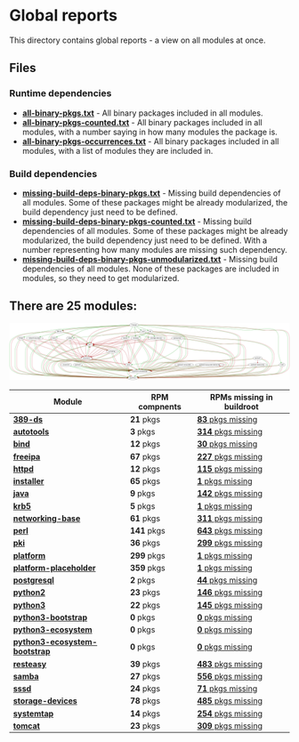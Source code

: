 # Global reports

This directory contains global reports - a view on all modules at once.

## Files

### Runtime dependencies

* [**all-binary-pkgs.txt**](all-binary-pkgs.txt) - All binary packages included in all modules.
* [**all-binary-pkgs-counted.txt**](all-binary-pkgs-counted.txt) - All binary packages included in all modules, with a number saying in how many modules the package is.
* [**all-binary-pkgs-occurrences.txt**](all-binary-pkgs-occurrences.txt) - All binary packages included in all modules, with a list of modules they are included in.

### Build dependencies

* [**missing-build-deps-binary-pkgs.txt**](missing-build-deps-binary-pkgs.txt) - Missing build dependencies of all modules. Some of these packages might be already modularized, the build dependency just need to be defined.
* [**missing-build-deps-binary-pkgs-counted.txt**](missing-build-deps-binary-pkgs-counted.txt) - Missing build dependencies of all modules. Some of these packages might be already modularized, the build dependency just need to be defined. With a number representing how many modules are missing such dependency.
* [**missing-build-deps-binary-pkgs-unmodularized.txt**](missing-build-deps-binary-pkgs-unmodularized.txt) - Missing build dependencies of all modules. None of these packages are included in modules, so they need to get modularized.

## There are 25 modules:

![module-deps](../img/module-deps.png)

| Module | RPM compnents | RPMs missing in buildroot |
|---|---|---|
| [**389-ds**](../modules/389-ds) | **21** pkgs | [**83** pkgs missing](../modules/389-ds/all/buildtime-binary-packages-short.txt) |
| [**autotools**](../modules/autotools) | **3** pkgs | [**314** pkgs missing](../modules/autotools/all/buildtime-binary-packages-short.txt) |
| [**bind**](../modules/bind) | **12** pkgs | [**30** pkgs missing](../modules/bind/all/buildtime-binary-packages-short.txt) |
| [**freeipa**](../modules/freeipa) | **67** pkgs | [**227** pkgs missing](../modules/freeipa/all/buildtime-binary-packages-short.txt) |
| [**httpd**](../modules/httpd) | **12** pkgs | [**115** pkgs missing](../modules/httpd/all/buildtime-binary-packages-short.txt) |
| [**installer**](../modules/installer) | **65** pkgs | [**1** pkgs missing](../modules/installer/all/buildtime-binary-packages-short.txt) |
| [**java**](../modules/java) | **9** pkgs | [**142** pkgs missing](../modules/java/all/buildtime-binary-packages-short.txt) |
| [**krb5**](../modules/krb5) | **5** pkgs | [**1** pkgs missing](../modules/krb5/all/buildtime-binary-packages-short.txt) |
| [**networking-base**](../modules/networking-base) | **61** pkgs | [**311** pkgs missing](../modules/networking-base/all/buildtime-binary-packages-short.txt) |
| [**perl**](../modules/perl) | **141** pkgs | [**643** pkgs missing](../modules/perl/all/buildtime-binary-packages-short.txt) |
| [**pki**](../modules/pki) | **36** pkgs | [**299** pkgs missing](../modules/pki/all/buildtime-binary-packages-short.txt) |
| [**platform**](../modules/platform) | **299** pkgs | [**1** pkgs missing](../modules/platform/all/buildtime-binary-packages-short.txt) |
| [**platform-placeholder**](../modules/platform-placeholder) | **359** pkgs | [**1** pkgs missing](../modules/platform-placeholder/all/buildtime-binary-packages-short.txt) |
| [**postgresql**](../modules/postgresql) | **2** pkgs | [**44** pkgs missing](../modules/postgresql/all/buildtime-binary-packages-short.txt) |
| [**python2**](../modules/python2) | **23** pkgs | [**146** pkgs missing](../modules/python2/all/buildtime-binary-packages-short.txt) |
| [**python3**](../modules/python3) | **22** pkgs | [**145** pkgs missing](../modules/python3/all/buildtime-binary-packages-short.txt) |
| [**python3-bootstrap**](../modules/python3-bootstrap) | **0** pkgs | [**0** pkgs missing](../modules/python3-bootstrap/all/buildtime-binary-packages-short.txt) |
| [**python3-ecosystem**](../modules/python3-ecosystem) | **0** pkgs | [**0** pkgs missing](../modules/python3-ecosystem/all/buildtime-binary-packages-short.txt) |
| [**python3-ecosystem-bootstrap**](../modules/python3-ecosystem-bootstrap) | **0** pkgs | [**0** pkgs missing](../modules/python3-ecosystem-bootstrap/all/buildtime-binary-packages-short.txt) |
| [**resteasy**](../modules/resteasy) | **39** pkgs | [**483** pkgs missing](../modules/resteasy/all/buildtime-binary-packages-short.txt) |
| [**samba**](../modules/samba) | **27** pkgs | [**556** pkgs missing](../modules/samba/all/buildtime-binary-packages-short.txt) |
| [**sssd**](../modules/sssd) | **24** pkgs | [**71** pkgs missing](../modules/sssd/all/buildtime-binary-packages-short.txt) |
| [**storage-devices**](../modules/storage-devices) | **78** pkgs | [**485** pkgs missing](../modules/storage-devices/all/buildtime-binary-packages-short.txt) |
| [**systemtap**](../modules/systemtap) | **14** pkgs | [**254** pkgs missing](../modules/systemtap/all/buildtime-binary-packages-short.txt) |
| [**tomcat**](../modules/tomcat) | **23** pkgs | [**309** pkgs missing](../modules/tomcat/all/buildtime-binary-packages-short.txt) |
